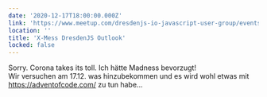 ```yaml
---
date: '2020-12-17T18:00:00.000Z'
link: 'https://www.meetup.com/dresdenjs-io-javascript-user-group/events/wwdfrqybcqbnb/'
location: ''
title: 'X-Mess DresdenJS Outlook'
locked: false
---
```

Sorry. Corona takes its toll. Ich hätte Madness bevorzugt!  
Wir versuchen am 17.12\. was hinzubekommen und es wird wohl etwas mit <https://adventofcode.com/> zu tun habe...
